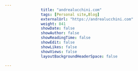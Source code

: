 ---
                title: "andrealucchini.com"
                tags: [Personal site,Blog]
                externalUrl: "https://andrealucchini.com"
                weight: 841
                showDate: false
                showAuthor: false
                showReadingTime: false
                showEdit: false
                showLikes: false
                showViews: false
                layoutBackgroundHeaderSpace: false
                ---
